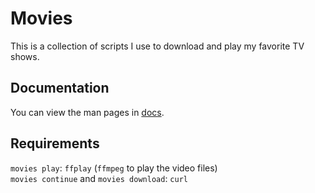 # Movies

This is a collection of scripts I use to download and play my favorite TV shows.  

## Documentation

You can view the man pages in [docs](htttps://github.com/mehrshad-kh/movies/tree/main/docs/).

## Requirements

`movies play`: `ffplay` (`ffmpeg` to play the video files)  
`movies continue` and `movies download`: `curl`  

